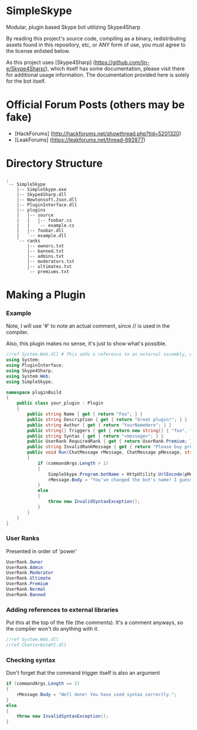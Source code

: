 # SimpleSkype
Modular, plugin based Skype bot utilizing Skype4Sharp

By reading this project's source code, compiling as a binary, redistributing assets found in this repository, etc, or ANY form of use, you must agree to the license enlisted below.

As this project uses [Skype4Sharp] (https://github.com/lin-e/Skype4Sharp/), which itself has some documentation, please visit there for additional usage information. The documentation provided here is solely for the bot itself.

# Official Forum Posts (others may be fake)
- [HackForums] (http://hackforums.net/showthread.php?tid=5201320)
- [LeakForums] (https://leakforums.net/thread-692877)

# Directory Structure
```
.
`-- SimpleSkype
    |-- SimpleSkype.exe
    |-- Skype4Sharp.dll
    |-- Newtonsoft.Json.dll
    |-- PluginInterface.dll
    |-- plugins
    |   |-- source
    |   |   |-- foobar.cs
    |   |   `-- example.cs
    |   |-- foobar.dll
    |   `-- example.dll
    `-- ranks
        |-- owners.txt
        |-- banned.txt
        |-- admins.txt
        |-- moderators.txt
        |-- ultimates.txt
        `-- premiums.txt
```

# Making a Plugin
### Example
Note, I will use '#' to note an actual comment, since // is used in the compiler.

Also, this plugin makes no sense, it's just to show what's possible.
```C#
//ref System.Web.dll # This adds a reference to an external assembly, which is not included by default in the compiler.
using System;
using PluginInterface;
using Skype4Sharp;
using System.Web;
using SimpleSkype;

namespace pluginBuild
{
    public class your_plugin : Plugin
    {
        public string Name { get { return "Foo"; } }
        public string Description { get { return "Great plugin!"; } }
        public string Author { get { return "YourNameHere"; } }
        public string[] Triggers { get { return new string[] { "foo", "bar" }; } }
        public string Syntax { get { return "<message>"; } }
        public UserRank RequiredRank { get { return UserRank.Premium; } }
        public string InvalidRankMessage { get { return "Please buy premium to get access to this command!"; } }
        public void Run(ChatMessage rMessage, ChatMessage pMessage, string[] commandArgs)
        {
            if (commandArgs.Length > 1)
            {
                SimpleSkype.Program.botName = HttpUtility.UrlEncode(pMessage.Body.Remove(0, commandArgs[0].Length + 1)); //# This literally makes no sense. 'botName' isn't even a variable.
                rMessage.Body = "You've changed the bot's name! I guess.";
            }
            else
            {
                throw new InvalidSyntaxException();
            }
        }
    }
}
```
### User Ranks
Presented in order of 'power'
```C#
UserRank.Owner
UserRank.Admin
UserRank.Moderator
UserRank.Ultimate
UserRank.Premium
UserRank.Normal
UserRank.Banned
```
### Adding references to external libraries
Put this at the top of the file (the comments). It's a comment anyways, so the compiler won't do anything with it.
```C#
//ref System.Web.dll
//ref ChatterBotAPI.dll
```
### Checking syntax
Don't forget that the command trigger itself is also an argument
```C#
if (commandArgs.Length == 2)
{
    rMessage.Body = "Well done! You have used syntax correctly.";
}
else
{
    throw new InvalidSyntaxException();
}
```
